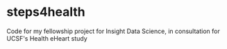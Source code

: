 # steps4health
Code for my fellowship project for Insight Data Science, in consultation for UCSF's Health eHeart study
